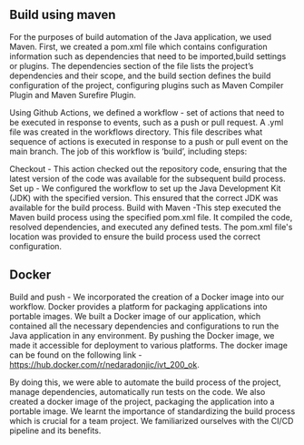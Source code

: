 ## Build using maven

For the purposes of build automation of the Java application, we used Maven. First, we created a pom.xml file which contains configuration information such as dependencies that need to be imported,build settings or plugins. The dependencies section of the file lists the project’s dependencies and their scope, and the build section defines the build configuration of the project, configuring plugins such as Maven Compiler Plugin and Maven Surefire Plugin.  


Using Github Actions, we defined a workflow - set of actions that need to be executed in response to events, such as a push or pull request. A .yml file was created in the workflows directory. This file describes what sequence of actions is executed in response to a push or pull event on the main branch. The job of this workflow is ‘build’, including steps:

Checkout - This action checked out the repository code, ensuring that the latest version of the code was available for the subsequent build process.
Set up - We configured the workflow to set up the Java Development Kit (JDK) with the specified version. This ensured that the correct JDK was available for the build process.
Build with Maven -This step executed the Maven build process using the specified pom.xml file. It compiled the code, resolved dependencies, and executed any defined tests. The pom.xml file's location was provided to ensure the build process used the correct configuration.

## Docker

Build and push - We incorporated the creation of a Docker image into our workflow. Docker provides a platform for packaging applications into portable images. We built a Docker image of our application, which contained all the necessary dependencies and configurations to run the Java application in any environment. By pushing the Docker image, we made it accessible for deployment to various platforms. The docker image can be found on the following link - https://hub.docker.com/r/nedaradonjic/ivt_200_ok.

By doing this, we were able to automate the build process of the project, manage dependencies, automatically run tests on the code. We also created a docker image of the project, packaging the application into a portable image. We learnt the importance of standardizing the build process which is crucial for a team project. We familiarized ourselves with the CI/CD pipeline and its benefits.
